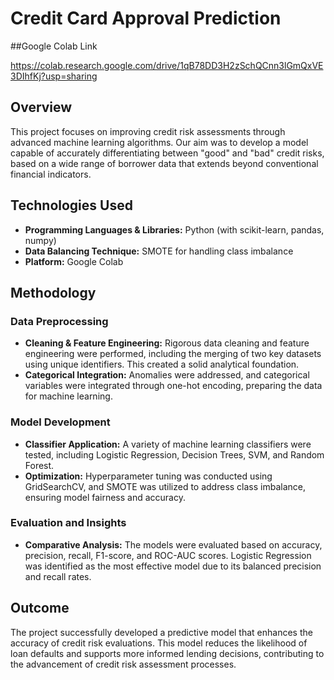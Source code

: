 # Credit Card Approval Prediction

##Google Colab Link

https://colab.research.google.com/drive/1qB78DD3H2zSchQCnn3lGmQxVE3DIhfKj?usp=sharing

## Overview
This project focuses on improving credit risk assessments through advanced machine learning algorithms. Our aim was to develop a model capable of accurately differentiating between "good" and "bad" credit risks, based on a wide range of borrower data that extends beyond conventional financial indicators.

## Technologies Used
- **Programming Languages & Libraries:** Python (with scikit-learn, pandas, numpy)
- **Data Balancing Technique:** SMOTE for handling class imbalance
- **Platform:** Google Colab

## Methodology

### Data Preprocessing
- **Cleaning & Feature Engineering:** Rigorous data cleaning and feature engineering were performed, including the merging of two key datasets using unique identifiers. This created a solid analytical foundation.
- **Categorical Integration:** Anomalies were addressed, and categorical variables were integrated through one-hot encoding, preparing the data for machine learning.

### Model Development
- **Classifier Application:** A variety of machine learning classifiers were tested, including Logistic Regression, Decision Trees, SVM, and Random Forest.
- **Optimization:** Hyperparameter tuning was conducted using GridSearchCV, and SMOTE was utilized to address class imbalance, ensuring model fairness and accuracy.

### Evaluation and Insights
- **Comparative Analysis:** The models were evaluated based on accuracy, precision, recall, F1-score, and ROC-AUC scores. Logistic Regression was identified as the most effective model due to its balanced precision and recall rates.

## Outcome
The project successfully developed a predictive model that enhances the accuracy of credit risk evaluations. This model reduces the likelihood of loan defaults and supports more informed lending decisions, contributing to the advancement of credit risk assessment processes.


